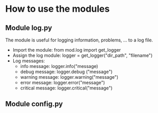 # How to use the modules

## Module log.py
The module is useful for logging information, problems, ... to a log file.

-   Import the module: from mod.log import get_logger
-   Assign the log module:  logger = get_logger("dir_path", "filename")
-   Log messages:
    -   info message: logger.info("message)
    -   debug message: logger.debug ("message")
    -   warning message: logger.warning("message")
    -   error message: logger.error("message")
    -   critical message: logger.critical("message")

## Module config.py
